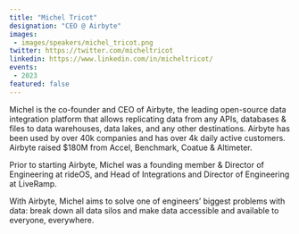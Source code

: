 ```yaml
---
title: "Michel Tricot"
designation: "CEO @ Airbyte"
images:
 - images/speakers/michel_tricot.png
twitter: https://twitter.com/micheltricot
linkedin: https://www.linkedin.com/in/micheltricot/
events:
 - 2023
featured: false
---
```


Michel is the co-founder and CEO of Airbyte, the leading open-source data integration platform that allows replicating data from any APIs, databases & files to data warehouses, data lakes, and any other destinations. Airbyte has been used by over 40k companies and has over 4k daily active customers. Airbyte raised $180M from Accel, Benchmark, Coatue & Altimeter.
 
 
 
 Prior to starting Airbyte, Michel was a founding member & Director of Engineering at rideOS, and Head of Integrations and Director of Engineering at LiveRamp.
 
 
 
 With Airbyte, Michel aims to solve one of engineers’ biggest problems with data: break down all data silos and make data accessible and available to everyone, everywhere.